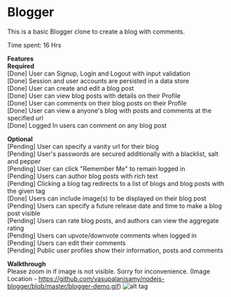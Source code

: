 # Blogger

This is a basic Blogger clone to create a blog with comments.

Time spent: 16 Hrs

**Features**<BR/>
**Required**<BR/>
[Done] User can Signup, Login and Logout with input validation<BR/>
[Done] Session and user accounts are persisted in a data store<BR/>
[Done] User can create and edit a blog post<BR/>
[Done] User can view blog posts with details on their Profile<BR/>
[Done] User can comments on their blog posts on their Profile<BR/>
[Done] User can view a anyone's blog with posts and comments at the specified url<BR/>
[Done] Logged In users can comment on any blog post<BR/>

**Optional**<BR/>
[Pending] User can specify a vanity url for their blog<BR/>
[Pending] User's passwords are secured additionally with a blacklist, salt and pepper<BR/>
[Pending] User can click "Remember Me" to remain logged in<BR/>
[Pending] Users can author blog posts with rich text<BR/>
[Pending] Clicking a blog tag redirects to a list of blogs and blog posts with the given tag<BR/>
[Done] Users can include image(s) to be displayed on their blog post<BR/>
[Pending]  Users can specify a future release date and time to make a blog post visible<BR/>
[Pending] Users can rate blog posts, and authors can view the aggregate rating<BR/>
[Pending] Users can upvote/downvote comments when logged in<BR/>
[Pending] Users can edit their comments<BR/>
[Pending] Public user profiles show their information, posts and comments<BR/>

**Walkthrough**<BR/>
Please zoom in if image is not visible. Sorry for inconvenience. (Image Location - https://github.com/vasupalanisamy/nodejs-blogger/blob/master/blogger-demo.gif)
![alt tag](https://github.com/vasupalanisamy/nodejs-blogger/blob/master/blogger-demo.gif)
